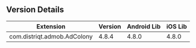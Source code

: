 ## Version Details

| Extension | Version | Android Lib | iOS Lib |
| --- | --- | --- | --- |
| com.distriqt.admob.AdColony | 4.8.4 | 4.8.0 | 4.8.0 |
